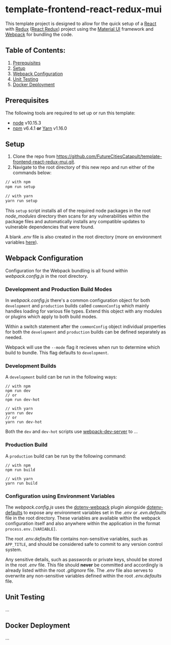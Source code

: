 # template-frontend-react-redux-mui
This template project is designed to allow for the quick setup of a [React](https://reactjs.org/) with [Redux](https://redux.js.org/) ([React Redux](https://react-redux.js.org/)) project using the [Material UI](https://material-ui.com/) framework and [Webpack](https://webpack.js.org/) for bundling the code.

## Table of Contents:
1. [Prerequisites](#prerequisites)
2. [Setup](#setup)
3. [Webpack Configuration](#webpack-configuration)
4. [Unit Testing](#unit-testing)
5. [Docker Deployment](#docker-deployment)

## Prerequisites
The following tools are required to set up or run this template:
- [node](https://nodejs.org/) v10.15.3
- [npm](https://www.npmjs.com/) v6.4.1 **or** [Yarn](https://yarnpkg.com/) v1.16.0 

## Setup
1. Clone the repo from https://github.com/FutureCitiesCatapult/template-frontend-react-redux-mui.git.
2. Navigate to the root directory of this new repo and run either of the commands below:
```sh
// with npm
npm run setup

// with yarn
yarn run setup
```
 This `setup` script installs all of the required node packages in the root *node_modules* directory then scans for any vulnerabilities within the package files and automatically installs any compatible updates to vulnerable dependencies that were found. 
 
 A blank *.env* file is also created in the root directory (more on environment variables [here](#configuration-using-environment-variables)).

## Webpack Configuration
Configuration for the Webpack bundling is all found within *webpack.config.js* in the root directory. 

### Development and Production Build Modes
In *webpack.config.js* there's a common configuration object for both `development` and `production` builds called `commonConfig` which mainly handles loading for various file types. Extend this object with any modules or plugins which apply to both build modes.

Within a switch statement after the `commonConfig` object individual properties for both the `development` and `production` builds can be defined separately as needed.

Webpack will use the `--mode` flag it recieves when run to determine which build to bundle. This flag defaults to `development`.  

### Development Builds
A `development` build can be run in the following ways:
```
// with npm
npm run dev
// or
npm run dev-hot

// with yarn
yarn run dev
// or
yarn run dev-hot
```
Both the `dev` and `dev-hot` scripts use [webpack-dev-server](https://webpack.js.org/configuration/dev-server/) to ...

### Production Build
A `production` build can be run by the following command:
```
// with npm
npm run build

// with yarn
yarn run build
```





### Configuration using Environment Variables
The *webpack.config.js* uses the [dotenv-webpack](https://www.npmjs.com/package/dotenv-webpack) plugin alongside [dotenv-defaults](https://www.npmjs.com/package/dotenv-defaults) to expose any environment variables set in the *.env* or *.evn.defaults* file in the root directory. These variables are available within the webpack configuration itself and also anywhere within the application in the format `process.env.[VARIABLE]`.

The root *.env.defaults* file contains non-sensitive variables, such as `APP_TITLE`, and should be considered safe to commit to any version control system.

Any sensitive details, such as passwords or private keys, should be stored in the root *.env* file. This file should **never** be committed and accordingly is already listed within the root *.gitignore* file. The *.env* file also serves to overwrite any non-sensitive variables defined within the root *.env.defaults* file.

## Unit Testing
...

## Docker Deployment
...
